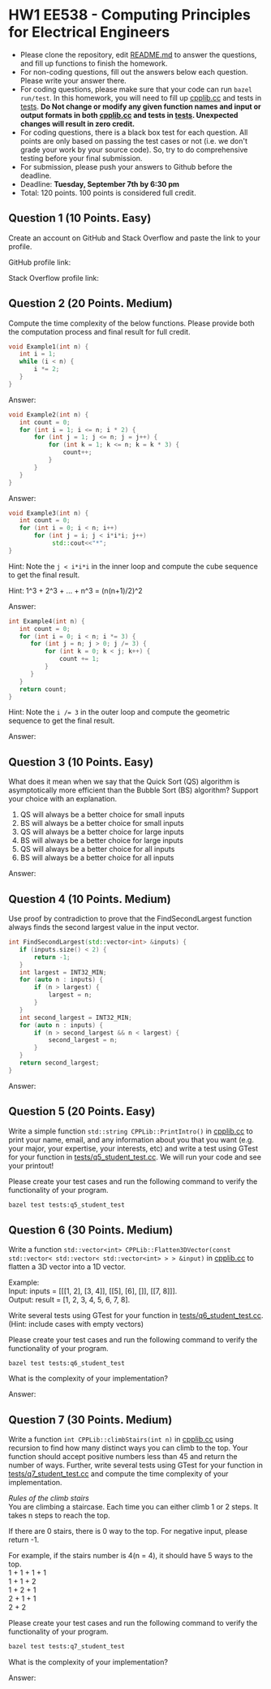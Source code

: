 
# HW1 EE538 - Computing Principles for Electrical Engineers

- Please clone the repository, edit [README.md](README.md) to answer the questions, and fill up functions to finish the homework.
- For non-coding questions, fill out the answers below each question. Please write your answer there.
- For coding questions, please make sure that your code can run ```bazel run/test```. In this homework, you will need to fill up [cpplib.cc](src/lib/cpplib.cc) and tests in [tests](tests). **Do Not change or modify any given function names and input or output formats in both [cpplib.cc](src/lib/cpplib.cc) and tests in [tests](tests). Unexpected changes will result in **zero** credit.**
- For coding questions, there is a black box test for each question. All points are only based on passing the test cases or not (i.e. we don't grade your work by your source code). So, try to do comprehensive testing before your final submission.
- For submission, please push your answers to Github before the deadline.
- Deadline: **Tuesday, September 7th by 6:30 pm**
- Total: 120 points. 100 points is considered full credit.

## Question 1 (10 Points. Easy)

Create an account on GitHub and Stack Overflow and paste the link to your profile.

GitHub profile link:

Stack Overflow profile link:

## Question 2 (20 Points. Medium)

Compute the time complexity of the below functions. Please provide both the computation process and final result for full credit.

```cpp
void Example1(int n) {
   int i = 1;
   while (i < n) {
       i *= 2;
   }
}
```

Answer:

```cpp
void Example2(int n) {
   int count = 0;
   for (int i = 1; i <= n; i * 2) {
       for (int j = 1; j <= n; j = j++) {
           for (int k = 1; k <= n; k = k * 3) {
               count++;
           }
       }
   }
}
```

Answer:

```cpp
void Example3(int n) {
   int count = 0;
   for (int i = 0; i < n; i++)
       for (int j = i; j < i*i*i; j++)
            std::cout<<"*";
}
```

Hint: Note the ```j < i*i*i``` in the inner loop and compute the cube sequence to get the final result.

Hint: 1^3 + 2^3 + ... + n^3 = (n(n+1)/2)^2 

Answer:

```cpp
int Example4(int n) {
   int count = 0;
   for (int i = 0; i < n; i *= 3) {
      for (int j = n; j > 0; j /= 3) {
          for (int k = 0; k < j; k++) {
              count += 1;
          }
      }
   }
   return count;
}
```

Hint: Note the ```i /= 3``` in the outer loop and compute the geometric sequence to get the final result.

Answer:

## Question 3 (10 Points. Easy)

What does it mean when we say that the Quick Sort (QS) algorithm is asymptotically more efficient than the Bubble Sort (BS) algorithm? Support your choice with an explanation.

1. QS will always be a better choice for small inputs
2. BS will always be a better choice for small inputs
4. QS will always be a better choice for large inputs
5. BS will always be a better choice for large inputs
7. QS will always be a better choice for all inputs
8. BS will always be a better choice for all inputs


Answer:

## Question 4 (10 Points. Medium)

Use proof by contradiction to prove that the FindSecondLargest function always finds the second largest value in the input vector.


```cpp
int FindSecondLargest(std::vector<int> &inputs) {
   if (inputs.size() < 2) {
       return -1;
   }
   int largest = INT32_MIN;
   for (auto n : inputs) {
       if (n > largest) {
           largest = n;
       }
   }
   int second_largest = INT32_MIN;
   for (auto n : inputs) {
       if (n > second_largest && n < largest) {
           second_largest = n;
       }
   }
   return second_largest;
}
```
Answer:

## Question 5 (20 Points. Easy)

Write a simple function ```std::string CPPLib::PrintIntro()``` in [cpplib.cc](src/lib/cpplib.cc) to print your name, email, and any information about you that you want (e.g. your major, your expertise, your interests, etc) and write a test using GTest for your function in [tests/q5_student_test.cc](tests/q5_student_test.cc).
We will run your code and see your printout!

Please create your test cases and run the following command to verify the functionality of your program.

```bash
bazel test tests:q5_student_test
```

## Question 6 (30 Points. Medium)

 Write a function ```std::vector<int> CPPLib::Flatten3DVector(const std::vector< std::vector< std::vector<int> > > &input)``` in [cpplib.cc](src/lib/cpplib.cc) to flatten a 3D vector into a 1D vector.

Example:\
Input: inputs = [[[1, 2], [3, 4]], [[5], [6], []], [[7, 8]]].\
Output: result = [1, 2, 3, 4, 5, 6, 7, 8].

Write several tests using GTest for your function in [tests/q6_student_test.cc](tests/q6_student_test.cc).\
(Hint: include cases with empty vectors)

Please create your test cases and run the following command to verify the functionality of your program.
```
bazel test tests:q6_student_test
```
What is the complexity of your implementation?

Answer:

## Question 7 (30 Points. Medium)

Write a function ```int CPPLib::climbStairs(int n)``` in [cpplib.cc](src/lib/cpplib.cc) using recursion to find how many distinct ways you can climb to the top. Your function should accept positive numbers less than 45 and return the number of ways. Further, write several tests using GTest for your function in [tests/q7_student_test.cc](tests/q7_student_test.cc) and compute the time complexity of your implementation.

*Rules of the climb stairs*\
You are climbing a staircase. Each time you can either climb 1 or 2 steps. It takes n steps to reach the top.

If there are 0 stairs, there is 0 way to the top. For negative input, please return -1.

For example, if the stairs number is 4(n = 4), it should have 5 ways to the top.\
1 + 1 + 1 + 1\
1 + 1 + 2\
1 + 2 + 1\
2 + 1 + 1\
2 + 2

Please create your test cases and run the following command to verify the functionality of your program.

```bash
bazel test tests:q7_student_test
```
What is the complexity of your implementation?

Answer:
